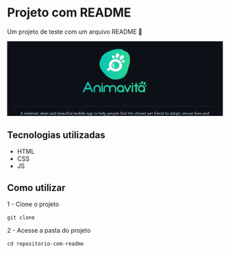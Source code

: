 # Projeto com README
Um projeto de teste com um arquivo README 🚀

[<img src="./tela.gif" alt="gif da tela inicial do projeto boss">](https://www.google.com)

## Tecnologias utilizadas
- HTML
- CSS
- JS

## Como utilizar
1 - Clone o projeto
```
git clone
```

2 - Acesse a pasta do projeto
```
cd repositorio-com-readme
```